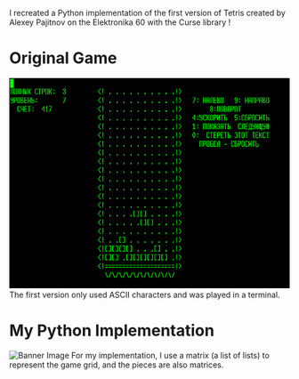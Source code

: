 I recreated a Python implementation of the first version of Tetris created by Alexey Pajitnov on the Elektronika 60 with the Curse library ! 

# Original Game
![Banner Image](images/Original_Tetris.png)
The first version only used ASCII characters and was played in a terminal.

# My Python Implementation
![Banner Image](images/MyGame.png)
For my implementation, I use a matrix (a list of lists) to represent the game grid, and the pieces are also matrices.
